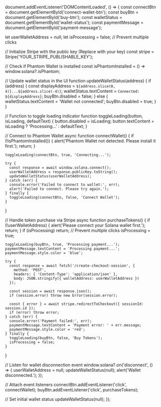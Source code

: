 document.addEventListener('DOMContentLoaded', () => {
  const connectBtn = document.getElementById('connect-wallet-btn');
  const buyBtn = document.getElementById('buy-btn');
  const walletStatus = document.getElementById('wallet-status');
  const paymentMessage = document.getElementById('payment-message');

  let userWalletAddress = null;
  let isProcessing = false; // Prevent multiple clicks

  // Initialize Stripe with the public key (Replace with your key)
  const stripe = Stripe('YOUR_STRIPE_PUBLISHABLE_KEY');

  // Check if Phantom Wallet is installed
  const isPhantomInstalled = () => window.solana?.isPhantom;

  // Update wallet status in the UI
  function updateWalletStatus(address) {
    if (address) {
      const displayAddress = `${address.slice(0, 4)}...${address.slice(-4)}`;
      walletStatus.textContent = `Connected: ${displayAddress}`;
      buyBtn.disabled = false;
    } else {
      walletStatus.textContent = 'Wallet not connected';
      buyBtn.disabled = true;
    }
  }

  // Function to toggle loading indicator
  function toggleLoading(button, isLoading, defaultText) {
    button.disabled = isLoading;
    button.textContent = isLoading ? 'Processing...' : defaultText;
  }

  // Connect to Phantom Wallet
  async function connectWallet() {
    if (!isPhantomInstalled()) {
      alert('Phantom Wallet not detected. Please install it first.');
      return;
    }

    toggleLoading(connectBtn, true, 'Connecting...');

    try {
      const response = await window.solana.connect();
      userWalletAddress = response.publicKey.toString();
      updateWalletStatus(userWalletAddress);
    } catch (err) {
      console.error('Failed to connect to wallet:', err);
      alert('Failed to connect. Please try again.');
    } finally {
      toggleLoading(connectBtn, false, 'Connect Wallet');
    }
  }

  // Handle token purchase via Stripe
  async function purchaseTokens() {
    if (!userWalletAddress) {
      alert('Please connect your Solana wallet first.');
      return;
    }
    if (isProcessing) return; // Prevent multiple clicks
    isProcessing = true;

    toggleLoading(buyBtn, true, 'Processing payment...');
    paymentMessage.textContent = 'Processing payment...';
    paymentMessage.style.color = 'blue';

    try {
      const response = await fetch('/create-checkout-session', {
        method: 'POST',
        headers: { 'Content-Type': 'application/json' },
        body: JSON.stringify({ walletAddress: userWalletAddress })
      });

      const session = await response.json();
      if (session.error) throw new Error(session.error);

      const { error } = await stripe.redirectToCheckout({ sessionId: session.id });
      if (error) throw error;
    } catch (err) {
      console.error('Payment failed:', err);
      paymentMessage.textContent = 'Payment error: ' + err.message;
      paymentMessage.style.color = 'red';
    } finally {
      toggleLoading(buyBtn, false, 'Buy Tokens');
      isProcessing = false;
    }
  }

  // Listen for wallet disconnection event
  window.solana?.on('disconnect', () => {
    userWalletAddress = null;
    updateWalletStatus(null);
    alert('Wallet disconnected.');
  });

  // Attach event listeners
  connectBtn.addEventListener('click', connectWallet);
  buyBtn.addEventListener('click', purchaseTokens);

  // Set initial wallet status
  updateWalletStatus(null);
});
